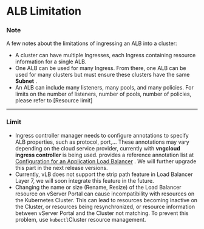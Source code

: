# ALB Limitation

### Note <a href="#restrictionsandlimitationsalb-gioihan" id="restrictionsandlimitationsalb-gioihan"></a>

A few notes about the limitations of ingressing an ALB into a cluster:

* A cluster can have multiple Ingresses, each Ingress containing resource information for a single ALB.
* One ALB can be used for many Ingress. From there, one ALB can be used for many clusters but must ensure these clusters have the same **Subnet** .
* An ALB can include many listeners, many pools, and many policies. For limits on the number of listeners, number of pools, number of policies, please refer to \[Resource limit]

***

### Limit <a href="#restrictionsandlimitationsalb-hanche" id="restrictionsandlimitationsalb-hanche"></a>

* Ingress controller manager needs to configure annotations to specify ALB properties, such as protocol, port,... These annotations may vary depending on the cloud service provider, currently with **vngcloud ingress controller** is being used. provides a reference annotation list at [Configuration for an Application Load Balancer](https://docs-vngcloud-vn.translate.goog/vng-cloud-document/v/vn/vks/network/lam-viec-voi-application-load-balancer-alb/cau-hinh-cho-mot-application-load-balancer) . We will further upgrade this part in the next release versions.
* Currently, vLB does not support the strip path feature in Load Balancer Layer 7, we will soon integrate this feature in the future.
* Changing the name or size (Rename, Resize) of the Load Balancer resource on vServer Portal can cause incompatibility with resources on the Kubernetes Cluster. This can lead to resources becoming inactive on the Cluster, or resources being resynchronized, or resource information between vServer Portal and the Cluster not matching. To prevent this problem, use `kubectl`Cluster resource management.

